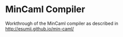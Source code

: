 MinCaml Compiler
=
Workthrough of the MinCaml compiler as described in http://esumii.github.io/min-caml/
